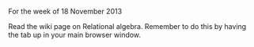 For the week of 18 November 2013

Read the wiki page on Relational algebra. Remember to do this by having the tab up in your main browser window.
